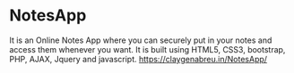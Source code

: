 # NotesApp
It is an Online Notes App where you can securely put in your notes and access them whenever you want. It is built using HTML5, CSS3, bootstrap, PHP, AJAX, Jquery and javascript.
https://claygenabreu.in/NotesApp/
